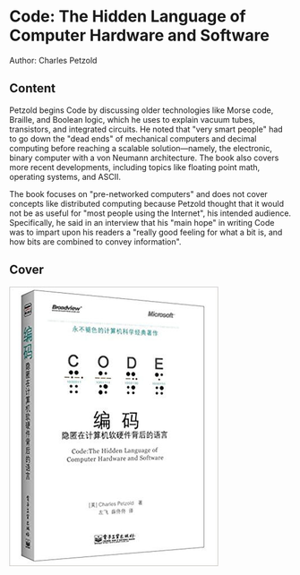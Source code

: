 # Code: The Hidden Language of Computer Hardware and Software

Author: Charles Petzold

## Content

Petzold begins Code by discussing older technologies like Morse code, Braille, and Boolean logic, which he uses to explain vacuum tubes, transistors, and integrated circuits. He noted that "very smart people" had to go down the "dead ends" of mechanical computers and decimal computing before reaching a scalable solution—namely, the electronic, binary computer with a von Neumann architecture. The book also covers more recent developments, including topics like floating point math, operating systems, and ASCII.

The book focuses on "pre-networked computers" and does not cover concepts like distributed computing because Petzold thought that it would not be as useful for "most people using the Internet", his intended audience. Specifically, he said in an interview that his "main hope" in writing Code was to impart upon his readers a "really good feeling for what a bit is, and how bits are combined to convey information".

## Cover

![cover](../../assets/code1.jpg)